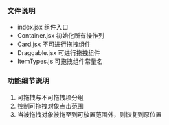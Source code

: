 ### 文件说明
  - index.jsx 组件入口
  - Container.jsx 初始化所有操作列
  - Card.jsx 不可进行拖拽组件
  - Draggable.jsx 可进行拖拽组件
  - ItemTypes.js 可拖拽组件常量名


### 功能细节说明
 1. 可拖拽与不可拖拽项分组
 2. 控制可拖拽对象点击范围
 3. 当被拖拽对象被拖至到可放置范围外，则恢复到原位置